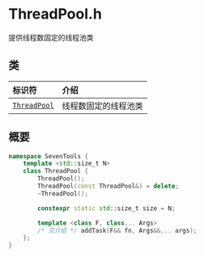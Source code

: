 # ThreadPool.h

提供线程数固定的线程池类

## 类

| 标识符 | 介绍 |
| :-    | :-  |
| [`ThreadPool`](../ThreadPool.md) | 线程数固定的线程池类 |

## 概要

```cpp
namespace SevenTools {
    template <std::size_t N>
    class ThreadPool {
        ThreadPool();
        ThreadPool(const ThreadPool&) = delete;
        ~ThreadPool();

        constexpr static std::size_t size = N;

        template <class F, class... Args>
        /* 见介绍 */ addTask(F&& fn, Args&&... args);
    };
}
```